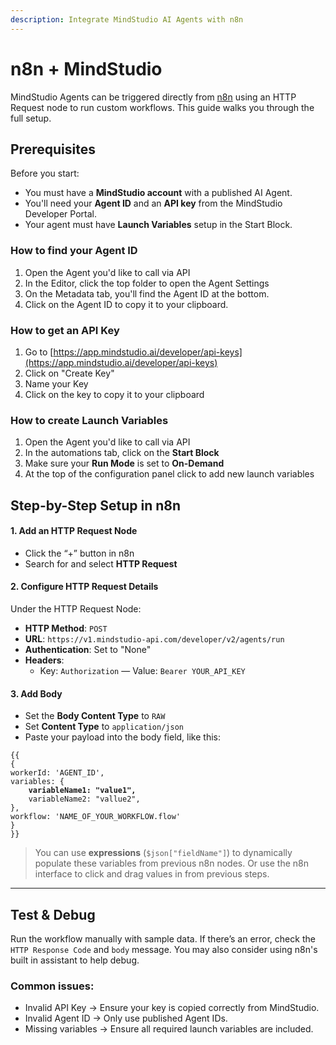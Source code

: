 ```yaml
---
description: Integrate MindStudio AI Agents with n8n
---
```


# n8n + MindStudio

MindStudio Agents can be triggered directly from [n8n](https://n8n.io/) using an HTTP Request node to run custom workflows. This guide walks you through the full setup.

## Prerequisites

Before you start:

* You must have a **MindStudio account** with a published AI Agent.
* You'll need your **Agent ID** and an **API key** from the MindStudio Developer Portal.
* Your agent must have **Launch Variables** setup in the Start Block.

### How to find your Agent ID

1. Open the Agent you'd like to call via API
2. In the Editor, click the top folder to open the Agent Settings
3. On the Metadata tab, you'll find the Agent ID at the bottom.
4. Click on the Agent ID to copy it to your clipboard.

### How to get an API Key

1. Go to [https://app.mindstudio.ai/developer/api-keys](https://app.mindstudio.ai/developer/api-keys)
2. Click on "Create Key"
3. Name your Key
4. Click on the key to copy it to your clipboard

### How to create Launch Variables

1. Open the Agent you'd like to call via API
2. In the automations tab, click on the **Start Block**
3. Make sure your **Run Mode** is set to **On-Demand**
4. At the top of the configuration panel click to add new launch variables

## Step-by-Step Setup in n8n

#### 1. **Add an HTTP Request Node**

* Click the “+” button in n8n
* Search for and select **HTTP Request**

#### 2. **Configure HTTP Request Details**

Under the HTTP Request Node:

* **HTTP Method**: `POST`
* **URL**: `https://v1.mindstudio-api.com/developer/v2/agents/run`
* **Authentication**: Set to "None"
* **Headers**:
  * Key: `Authorization` — Value: `Bearer YOUR_API_KEY`

#### 3. **Add Body**

* Set the **Body Content Type** to `RAW`&#x20;
* Set **Content Type** to `application/json`
* Paste your payload into the body field, like this:

<pre class="language-json"><code class="lang-json">{{
{
workerId: 'AGENT_ID',
variables: {
<strong>    variableName1: "value1",
</strong>    variableName2: "vallue2",
},
workflow: 'NAME_OF_YOUR_WORKFLOW.flow'
}
}}
</code></pre>

> You can use **expressions** (`$json["fieldName"]`) to dynamically populate these variables from previous n8n nodes. Or use the n8n interface to click and drag values in from previous steps.

***

## Test & Debug

Run the workflow manually with sample data. If there’s an error, check the `HTTP Response Code` and `body` message. You may also consider using n8n's built in assistant to help debug.

### Common issues:

* Invalid API Key → Ensure your key is copied correctly from MindStudio.
* Invalid Agent ID → Only use published Agent IDs.
* Missing variables → Ensure all required launch variables are included.

